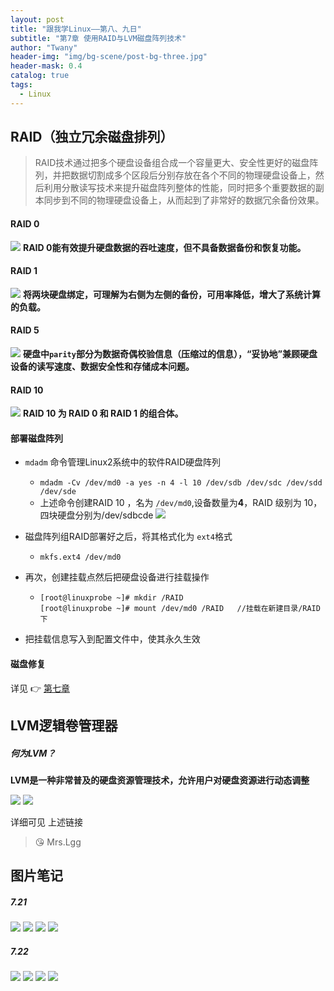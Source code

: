 ```yaml
---
layout: post
title: "跟我学Linux——第八、九日"
subtitle: "第7章 使用RAID与LVM磁盘阵列技术"
author: "Twany"
header-img: "img/bg-scene/post-bg-three.jpg"
header-mask: 0.4
catalog: true
tags:
  - Linux
---
```


## RAID（独立冗余磁盘排列）
> RAID技术通过把多个硬盘设备组合成一个容量更大、安全性更好的磁盘阵列，并把数据切割成多个区段后分别存放在各个不同的物理硬盘设备上，然后利用分散读写技术来提升磁盘阵列整体的性能，同时把多个重要数据的副本同步到不同的物理硬盘设备上，从而起到了非常好的数据冗余备份效果。

#### RAID 0
![](http://ww1.sinaimg.cn/large/006Sc6e5ly1g57x9rxdwvj306f06kaba.jpg)
**RAID 0能有效提升硬盘数据的吞吐速度，但不具备数据备份和恢复功能。**

#### RAID 1
![](http://ww1.sinaimg.cn/large/006Sc6e5ly1g57xbb5xdsj3072081q4q.jpg)
**将两块硬盘绑定，可理解为右侧为左侧的备份，可用率降低，增大了系统计算的负载。**

#### RAID 5
![](http://ww1.sinaimg.cn/large/006Sc6e5ly1g57xd6n16kj30gr0brabm.jpg)
**硬盘中`parity`部分为数据奇偶校验信息（压缩过的信息），“妥协地”兼顾硬盘设备的读写速度、数据安全性和存储成本问题。**

#### RAID 10
![](http://ww1.sinaimg.cn/large/006Sc6e5ly1g57xfm46aoj30k00b1agt.jpg)
**RAID 10 为 RAID 0 和 RAID 1 的组合体。**

#### 部署磁盘阵列
- `mdadm` 命令管理Linux2系统中的软件RAID硬盘阵列
  - `mdadm -Cv /dev/md0 -a yes -n 4 -l 10 /dev/sdb /dev/sdc /dev/sdd /dev/sde`
  - 上述命令创建RAID 10 ，名为 `/dev/md0`,设备数量为**4**，RAID 级别为 10，四块硬盘分别为/dev/sdbcde
![](https://i.loli.net/2019/07/23/5d37238f0a9ec46739.png)

- 磁盘阵列组RAID部署好之后，将其格式化为 `ext4`格式
  - `mkfs.ext4 /dev/md0`

- 再次，创建挂载点然后把硬盘设备进行挂载操作
  - ```
    [root@linuxprobe ~]# mkdir /RAID
    [root@linuxprobe ~]# mount /dev/md0 /RAID   //挂载在新建目录/RAID下
    ```

- 把挂载信息写入到配置文件中，使其永久生效

#### 磁盘修复
详见 👉 [第七章](https://www.linuxprobe.com/chapter-07.html)

## LVM逻辑卷管理器
##### 何为LVM？
**LVM是一种非常普及的硬盘资源管理技术，允许用户对硬盘资源进行动态调整**

![](https://i.loli.net/2019/07/23/5d3725aa05cd111142.png)
![](https://i.loli.net/2019/07/23/5d3725846df2d66486.png)

详细可见 上述链接

> 😘 Mrs.Lgg

## 图片笔记
##### 7.21
![](http://ww1.sinaimg.cn/large/006Sc6e5ly1g57xonhx1oj30qo0e0abj.jpg)
![](http://ww1.sinaimg.cn/large/006Sc6e5ly1g57xoni4ikj30qo0e0wfz.jpg)
![](http://ww1.sinaimg.cn/large/006Sc6e5ly1g57xoning1j30qo0e0abd.jpg)
![](http://ww1.sinaimg.cn/large/006Sc6e5ly1g57xonkpxlj30t71hc44u.jpg)

##### 7.22
![](https://i.loli.net/2019/07/23/5d37261d572c719282.jpg)
![](https://i.loli.net/2019/07/23/5d37261e1376e20500.jpg)
![](https://i.loli.net/2019/07/23/5d37261ec394a48657.jpg)
![](https://i.loli.net/2019/07/23/5d37261f95fc468935.jpg)
